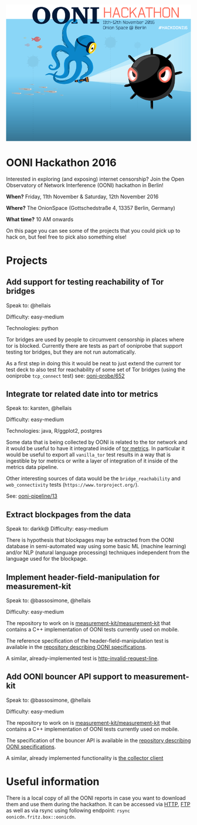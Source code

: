 ![OONI Hackathon 2016](_assets/ooni-berlin-hackathon.png)

# OONI Hackathon 2016


Interested in exploring (and exposing) internet censorship? Join the Open
Observatory of Network Interference (OONI) hackathon in Berlin!

**When?**
Friday, 11th November & Saturday, 12th November 2016

**Where?**
The OnionSpace (Gottschedstraße 4, 13357 Berlin, Germany)

**What time?**
10 AM onwards

On this page you can see some of the projects that you could pick up to hack
on, but feel free to pick also something else!

# Projects

## Add support for testing reachability of Tor bridges

Speak to: @hellais

Difficulty: easy-medium

Technologies: python

Tor bridges are used by people to circumvent censorship in places where tor is
blocked. Currently there are tests as part of ooniprobe that support testing
tor bridges, but they are not run automatically.

As a first step in doing this it would be neat to just extend the current tor
test deck to also test for reachability of some set of Tor bridges (using the
ooniprobe `tcp_connect` test) see:
[ooni-probe/652](https://github.com/TheTorProject/ooni-probe/issues/652)

## Integrate tor related date into tor metrics

Speak to: karsten, @hellais

Difficulty: easy-medium

Technologies: java, R/ggplot2, postgres

Some data that is being collected by OONI is related to the tor network and it
would be useful to have it integrated inside of [tor
metrics](https://metrics.torproject.org).
In particular it would be useful to export all `vanilla_tor` test results in a
way that is ingestible by tor metrics or write a layer of integration of it
inside of the metrics data pipeline.

Other interesting sources of data would be the `bridge_reachability` and
`web_connectivity` tests (`https://www.torproject.org/`).

See: [ooni-pipeline/13](https://github.com/TheTorProject/ooni-pipeline/issues/13)

## Extract blockpages from the data

Speak to: darkk@
Difficulty: easy-medium

There is hypothesis that blockpages may be extracted from the OONI database in
semi-automated way using some basic ML (machine learning) and/or NLP (natural
language processing) techniques independent from the language used for the
blockpage.

## Implement header-field-manipulation for measurement-kit

Speak to: @bassosimone, @hellais

Difficulty: easy-medium

The repository to work on is [measurement-kit/measurement-kit](https://github.com/measurement-kit/measurement-kit)
that contains a C++ implementation of OONI tests currently used on mobile.

The reference specification of the header-field-manipulation test is available
in the [repository describing OONI specifications](https://github.com/TheTorProject/ooni-spec/blob/d37d22983d766f67ccd528fe50a30773782073c3/test-specs/ts-006-header-field-manipulation.md).

A similar, already-implemented test is [http-invalid-request-line](https://github.com/measurement-kit/measurement-kit/blob/31391f5ab6c12d87f2b73c17ec30cf23832bb059/test/ooni/http_invalid_request_line.cpp).

## Add OONI bouncer API support to measurement-kit

Speak to: @bassosimone, @hellais

Difficulty: easy-medium

The repository to work on is [measurement-kit/measurement-kit](https://github.com/measurement-kit/measurement-kit)
that contains a C++ implementation of OONI tests currently used on mobile.

The specification of the bouncer API is available in the
[repository describing OONI specifications](https://github.com/TheTorProject/ooni-spec/blob/7ecb43072ef1022fd5e715c7bcd33ea804eee77d/oonib.md#40-bouncer).

A similar, already implemented functionality is [the collector client](https://github.com/measurement-kit/measurement-kit/blob/31391f5ab6c12d87f2b73c17ec30cf23832bb059/src/libmeasurement_kit/ooni/collector_client.cpp)

# Useful information

There is a local copy of all the OONI reports in case you want to download them
and use them during the hackathon.
It can be accessed via [HTTP](http://oonicdn.fritz.box), [FTP](ftp://oonicdn.fritz.box)
as well as via rsync using following endpoint: `rsync oonicdn.fritz.box::oonicdn`.

